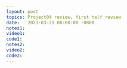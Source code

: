 ```yaml
---
layout: post
topics: Project04 review, first half review
date:   2023-03-21 08:00:00 -0800
notes1: 
video1: 
code1:
notes2: 
video2: 
code2:
---
```

